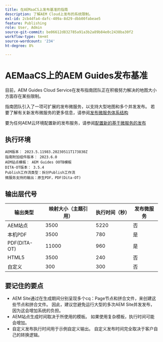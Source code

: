 ```yaml
---
title: 在AEMaaCS上发布基准的指南
description: 了解AEM Cloud上发布的系统限制。
exl-id: 2cb4dfa4-dafc-409a-8d29-dbb00fabeae5
feature: Publishing
role: User, Admin
source-git-commit: be06612d832785a91a3b2a89b84e0c2438ba30f2
workflow-type: tm+mt
source-wordcount: '234'
ht-degree: 8%

---
```


# AEMaaCS上的AEM Guides发布基准

目前，AEM Guides Cloud Service在发布指南团队正在积极努力解决的地图大小方面存在某些限制。

指南团队引入了一项可扩展的发布微服务，以支持大型地图和多个并发发布。 若要了解有关新发布微服务的更多信息，请参阅[发布微服务体系结构](publish-microservice-architecture-and-performance.md)

要为任何AEM云环境配置新的发布服务，请参阅[配置新的基于微服务的发布](configure-microservices.md)


## 执行环境

    AEM版本： 2023.5.11983.20230511T173830Z
    指南附加组件版本： 2023.6.0
    AEM站点模板： AEM Guides OOTB模板
    DITA-OT版本： 3.5.4
    Publish工作流类型：拆分Publish工作流
    微服务支持的输出：原生PDF，PDF(Dita-OT)

## 输出层代号

| 输出类型 | 映射大小（主题引用） | 执行时间（秒） | 发布微服务 |
|---------------|------------------------------|----------------------------|-----------------------|
| AEM站点 | 3500 | 5220 | 否 |
| 本机PDF | 3500 | 780 | 是 |
| PDF(DITA-OT) | 11000 | 960 | 是 |
| HTML5 | 3500 | 240 | 否 |
| 自定义 | 300 | 300 | 否 |

## 要记住的要点

- AEM Site通过在生成期间分别呈现多个cq：Page节点和拼合文件，来创建这些节点和拼合文件。 因此，建议您避免运行大型的多次AEM Site并发发布，因为这会增加系统的负担。
- AEM站点生成时间取决于所使用的模板。 如果使用复杂模板，执行时间可能会增加。
- 自定义发布执行时间用于示例自定义输出。 自定义发布时间完全取决于客户自己的转换逻辑。
